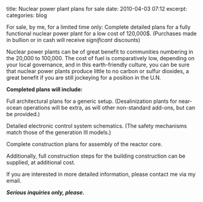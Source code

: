 title: Nuclear power plant plans for sale
date: 2010-04-03 07:12
excerpt: 
categories: blog

For sale, by me, for a limited time only: Complete detailed plans for a fully functional nuclear power plant for a low cost of 120,000$. (Purchases made in bullion or in cash will receive _significant_ discounts)

Nuclear power plants can be of great benefit to communities numbering in the 20,000 to 100,000\. The cost of fuel is comparatively low, depending on your local governance, and in this earth-friendly culture, you can be sure that nuclear power plants produce little to no carbon or sulfur dioxides, a great benefit if you are still jockeying for a position in the U.N.

**Completed plans will include:**

Full architectural plans for a generic setup. (Desalinization plants for near-ocean operations will be extra, as will other non-standard add-ons, but can be provided.)

Detailed electronic control system schematics. (The safety mechanisms match those of the generation III models.)

Complete construction plans for assembly of the reactor core.

Additionally, full construction steps for the building construction can be supplied, at additional cost.

If you are interested in more detailed information, please contact me via my email.

**_Serious inquiries only, please._**